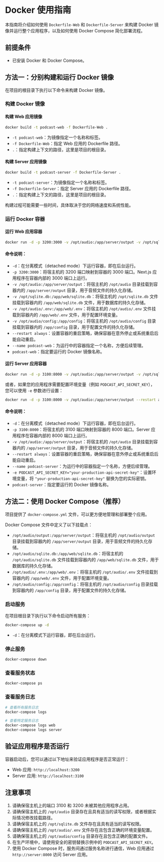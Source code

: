 # Docker 使用指南

本指南将介绍如何使用 `Dockerfile-Web` 和 `Dockerfile-Server` 来构建 Docker 镜像并运行整个应用程序，以及如何使用 Docker Compose 简化部署流程。

## 前提条件

*   已安装 Docker 和 Docker Compose。

## 方法一：分别构建和运行 Docker 镜像

在项目的根目录下执行以下命令来构建 Docker 镜像。

### 构建 Docker 镜像

#### 构建 Web 应用镜像

```bash
docker build -t podcast-web -f Dockerfile-Web .
```

*   `-t podcast-web`：为镜像指定一个名称和标签。
*   `-f Dockerfile-Web`：指定 Web 应用的 Dockerfile 路径。
*   `.`：指定构建上下文的路径，这里是项目的根目录。

#### 构建 Server 应用镜像

```bash
docker build -t podcast-server -f Dockerfile-Server .
```

*   `-t podcast-server`：为镜像指定一个名称和标签。
*   `-f Dockerfile-Server`：指定 Server 应用的 Dockerfile 路径。
*   `.`：指定构建上下文的路径，这里是项目的根目录。

构建过程可能需要一些时间，具体取决于您的网络速度和系统性能。

### 运行 Docker 容器

#### 运行 Web 应用容器

```bash
docker run -d -p 3200:3000 -v /opt/audio:/app/server/output -v /opt/sqlite.db:/app/web/sqlite.db -v /opt/audio/.env:/app/web/.env -v /opt/audio/config:/app/config --restart always --name podcast-web podcast-web
```

#### 命令说明：

*   `-d`：在分离模式（detached mode）下运行容器，即在后台运行。
*   `-p 3200:3000`：将宿主机的 3200 端口映射到容器的 3000 端口。Next.js 应用程序在容器内部的 3000 端口上运行。
*   `-v /opt/audio:/app/server/output`：将宿主机的 `/opt/audio` 目录挂载到容器内的 `/app/server/output` 目录，用于音频文件的持久化存储。
*   `-v /opt/sqlite.db:/app/web/sqlite.db`：将宿主机的 `/opt/sqlite.db` 文件挂载到容器内的 `/app/web/sqlite.db` 文件，用于数据库的持久化存储。
*   `-v /opt/audio/.env:/app/web/.env`：将宿主机的 `/opt/audio/.env` 文件挂载到容器内的 `/app/web/.env` 文件，用于配置环境变量。
*   `-v /opt/audio/config:/app/config`：将宿主机的 `/opt/audio/config` 目录挂载到容器内的 `/app/config` 目录，用于配置文件的持久化存储。
*   `--restart always`：设置容器的重启策略，确保容器在意外停止或系统重启后能自动重启。
*   `--name podcast-web`：为运行中的容器指定一个名称，方便后续管理。
*   `podcast-web`：指定要运行的 Docker 镜像名称。

#### 运行 Server 应用容器

```bash
docker run -d -p 3100:8000 -v /opt/audio:/app/server/output -v /opt/sqlite.db:/app/web/sqlite.db --restart always --name podcast-server podcast-server
```

或者，如果您的应用程序需要配置环境变量（例如 `PODCAST_API_SECRET_KEY`），您可以使用 `-e` 参数进行设置：

```bash
docker run -d -p 3100:8000 -v /opt/audio:/app/server/output --restart always --name podcast-server -e PODCAST_API_SECRET_KEY="your-production-api-secret-key" podcast-server
```

#### 命令说明：

*   `-d`：在分离模式（detached mode）下运行容器，即在后台运行。
*   `-p 3100:8000`：将宿主机的 3100 端口映射到容器的 8000 端口。Server 应用程序在容器内部的 8000 端口上运行。
*   `-v /opt/audio:/app/server/output`：将宿主机的 `/opt/audio` 目录挂载到容器内的 `/app/server/output` 目录，用于音频文件的持久化存储。
*   `--restart always`：设置容器的重启策略，确保容器在意外停止或系统重启后能自动重启。
*   `--name podcast-server`：为运行中的容器指定一个名称，方便后续管理。
*   `-e PODCAST_API_SECRET_KEY="your-production-api-secret-key"`：设置环境变量，将 `"your-production-api-secret-key"` 替换为您的实际密钥。
*   `podcast-server`：指定要运行的 Docker 镜像名称。

## 方法二：使用 Docker Compose（推荐）

项目提供了 `docker-compose.yml` 文件，可以更方便地管理和部署整个应用。

Docker Compose 文件中定义了以下挂载点：

*   `/opt/audio/output:/app/server/output`：将宿主机的 `/opt/audio/output` 目录挂载到容器内的 `/app/server/output` 目录，用于音频文件的持久化存储。
*   `/opt/audio/sqlite.db:/app/web/sqlite.db`：将宿主机的 `/opt/audio/sqlite.db` 文件挂载到容器内的 `/app/web/sqlite.db` 文件，用于数据库的持久化存储。
*   `/opt/audio/.env:/app/web/.env`：将宿主机的 `/opt/audio/.env` 文件挂载到容器内的 `/app/web/.env` 文件，用于配置环境变量。
*   `/opt/audio/config:/app/config`：将宿主机的 `/opt/audio/config` 目录挂载到容器内的 `/app/config` 目录，用于配置文件的持久化存储。

### 启动服务

在项目根目录下执行以下命令启动所有服务：

```bash
docker-compose up -d
```

*   `-d`：在分离模式下运行容器，即在后台运行。

### 停止服务

```bash
docker-compose down
```

### 查看服务状态

```bash
docker-compose ps
```

### 查看服务日志

```bash
# 查看所有服务日志
docker-compose logs

# 查看特定服务日志
docker-compose logs web
docker-compose logs server
```

## 验证应用程序是否运行

容器启动后，您可以通过以下地址来验证应用程序是否正常运行：

*   Web 应用: `http://localhost:3200`
*   Server 应用: `http://localhost:3100`

## 注意事项

1. 请确保宿主机上的端口 3100 和 3200 未被其他应用程序占用。
2. 请确保宿主机上的 `/opt/audio` 目录存在且具有适当的读写权限，或者根据实际情况修改挂载路径。
3. 请确保宿主机上的 `/opt/sqlite.db` 文件存在且具有适当的读写权限。
4. 请确保宿主机上的 `/opt/audio/.env` 文件存在且包含正确的环境变量配置。
5. 请确保宿主机上的 `/opt/audio/config` 目录存在且包含正确的配置文件。
6. 在生产环境中，请使用安全的密钥替换示例中的 `PODCAST_API_SECRET_KEY`。
7. 使用 Docker Compose 时，服务间通过服务名称进行通信，Web 应用通过 `http://server:8000` 访问 Server 应用。